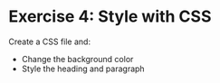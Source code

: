 # Exercise 4: Style with CSS

Create a CSS file and:
- Change the background color
- Style the heading and paragraph
